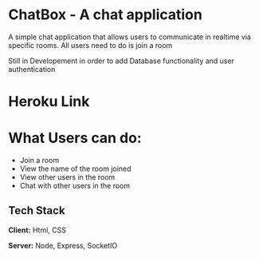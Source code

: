 # ChatBox - A chat application
A simple chat application that allows users to communicate in realtime via specific rooms. 
All users need to do is join a room

Still in Developement in order to add Database functionality and user authentication

# Heroku Link
<link>

# What Users can do:
- Join a room
- View the name of the room joined
- View other users in the room
- Chat with other users in the room

## Tech Stack

**Client:** Html, CSS

**Server:** Node, Express, SocketIO

